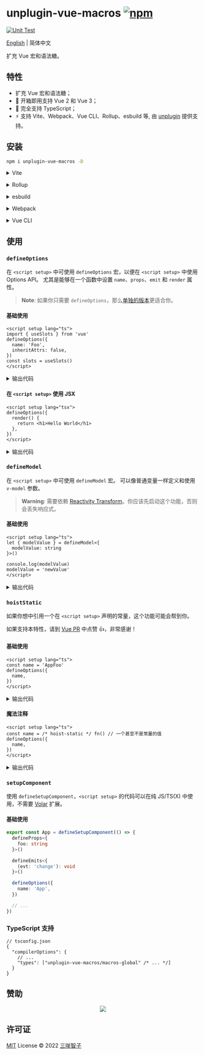 # unplugin-vue-macros [![npm](https://img.shields.io/npm/v/unplugin-vue-macros.svg)](https://npmjs.com/package/unplugin-vue-macros)

[![Unit Test](https://github.com/sxzz/unplugin-vue-macros/actions/workflows/unit-test.yml/badge.svg)](https://github.com/sxzz/unplugin-vue-macros/actions/workflows/unit-test.yml)

[English](./README.md) | 简体中文

扩充 Vue 宏和语法糖。

## 特性

- 扩充 Vue 宏和语法糖；
- 💚 开箱即用支持 Vue 2 和 Vue 3；
- 🦾 完全支持 TypeScript；
- ⚡️ 支持 Vite、Webpack、Vue CLI、Rollup、esbuild 等, 由 [unplugin](https://github.com/unjs/unplugin) 提供支持。

## 安装

```bash
npm i unplugin-vue-macros -D
```

<details>
<summary>Vite</summary><br>

```ts
// vite.config.ts
import VueMacros from 'unplugin-vue-macros/vite'
import Vue from '@vitejs/plugin-vue'

export default defineConfig({
  plugins: [Vue(), VueMacros()],
})
```

<br></details>

<details>
<summary>Rollup</summary><br>

```ts
// rollup.config.js
import VueMacros from 'unplugin-vue-macros/rollup'

export default {
  plugins: [VueMacros()], // Must be before Vue plugin!
}
```

<br></details>

<details>
<summary>esbuild</summary><br>

```ts
// esbuild.config.js
import { build } from 'esbuild'

build({
  plugins: [
    require('unplugin-vue-macros/esbuild')(), // Must be before Vue plugin!
  ],
})
```

<br></details>

<details>
<summary>Webpack</summary><br>

```ts
// webpack.config.js
module.exports = {
  /* ... */
  plugins: [require('unplugin-vue-macros/webpack')()],
}
```

<br></details>

<details>
<summary>Vue CLI</summary><br>

```ts
// vue.config.js
module.exports = {
  configureWebpack: {
    plugins: [require('unplugin-vue-macros/webpack')()],
  },
}
```

<br></details>

## 使用

### `defineOptions`

在 `<script setup>` 中可使用 `defineOptions` 宏，以便在 `<script setup>` 中使用 Options API。
尤其是能够在一个函数中设置 `name`、`props`、`emit` 和 `render` 属性。

> **Note**: 如果你只需要 `defineOptions`，那么[单独的版本](https://github.com/sxzz/unplugin-vue-macros/tree/main/packages/define-options)更适合你。

#### 基础使用

```vue
<script setup lang="ts">
import { useSlots } from 'vue'
defineOptions({
  name: 'Foo',
  inheritAttrs: false,
})
const slots = useSlots()
</script>
```

<details>
<summary>输出代码</summary>

```vue
<script lang="ts">
export default {
  name: 'Foo',
  inheritAttrs: false,
}
</script>

<script setup>
const slots = useSlots()
</script>
```

</details>

#### 在 `<script setup>` 使用 JSX

```vue
<script setup lang="tsx">
defineOptions({
  render() {
    return <h1>Hello World</h1>
  },
})
</script>
```

<details>
<summary>输出代码</summary>

```vue
<script lang="tsx">
export default {
  render() {
    return <h1>Hello World</h1>
  },
}
</script>
```

</details>

### `defineModel`

在 `<script setup>` 中可使用 `defineModel` 宏。
可以像普通变量一样定义和使用 `v-model` 参数。

> **Warning**: 需要依赖 [Reactivity Transform](https://vuejs.org/guide/extras/reactivity-transform.html)。你应该先启动这个功能，否则会丢失响应式。

#### 基础使用

```vue
<script setup lang="ts">
let { modelValue } = defineModel<{
  modelValue: string
}>()

console.log(modelValue)
modelValue = 'newValue'
</script>
```

<details>
<summary>输出代码</summary>

```vue
<script setup lang="ts">
const { modelValue } = defineProps<{
  modelValue: string
}>()

const emit = defineEmits<{
  (evt: 'update:modelValue', value: string): void
}>()

console.log(modelValue)
emit('update:modelValue', 'newValue')
</script>
```

</details>

### `hoistStatic`

如果你想中引用一个在 `<script setup>` 声明的常量，这个功能可能会帮到你。

如果支持本特性，请到 [Vue PR](https://github.com/vuejs/core/pull/5752) 中点赞 👍，非常感谢！

#### 基础使用

```vue
<script setup lang="ts">
const name = 'AppFoo'
defineOptions({
  name,
})
</script>
```

<details>
<summary>输出代码</summary>

```vue
<script lang="ts">
const name = 'AppFoo'
export default {
  name,
}
</script>
```

</details>

#### 魔法注释

```vue
<script setup lang="ts">
const name = /* hoist-static */ fn() // 一个甚至不是常量的值
defineOptions({
  name,
})
</script>
```

<details>
<summary>输出代码</summary>

```vue
<script lang="ts">
const name = fn()
export default {
  name,
}
</script>
```

</details>

### `setupComponent`

使用 `defineSetupComponent`，`<script setup>` 的代码可以在纯 JS/TS(X) 中使用，不需要 [Volar](https://github.com/johnsoncodehk/volar) 扩展。

#### 基础使用

```ts
export const App = defineSetupComponent(() => {
  defineProps<{
    foo: string
  }>()

  defineEmits<{
    (evt: 'change'): void
  }>()

  defineOptions({
    name: 'App',
  })

  // ...
})
```

### TypeScript 支持

```jsonc
// tsconfig.json
{
  "compilerOptions": {
    // ...
    "types": ["unplugin-vue-macros/macros-global" /* ... */]
  }
}
```

## 赞助

<p align="center">
  <a href="https://cdn.jsdelivr.net/gh/sxzz/sponsors/sponsors.svg">
    <img src='https://cdn.jsdelivr.net/gh/sxzz/sponsors/sponsors.svg'/>
  </a>
</p>

## 许可证

[MIT](./LICENSE) License © 2022 [三咲智子](https://github.com/sxzz)

